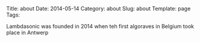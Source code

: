 Title: about
Date: 2014-05-14
Category: about
Slug: about
Template: page
Tags: 



Lambdasonic was founded in 2014 when teh first algoraves in Belgium took place in Antwerp